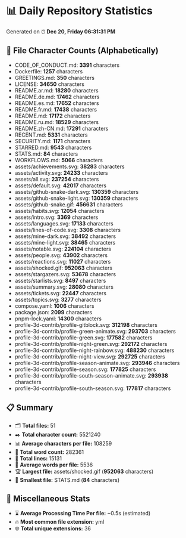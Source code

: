 # 📊 Daily Repository Statistics
Generated on ⏰ **Dec 20, Friday 06:31:31 PM**

## 📂 File Character Counts (Alphabetically)
- CODE_OF_CONDUCT.md: **3391** characters
- Dockerfile: **1257** characters
- GREETINGS.md: **350** characters
- LICENSE: **34650** characters
- README.ar.md: **18280** characters
- README.de.md: **17462** characters
- README.es.md: **17652** characters
- README.fr.md: **17438** characters
- README.md: **17172** characters
- README.ru.md: **18529** characters
- README.zh-CN.md: **17291** characters
- RECENT.md: **5331** characters
- SECURITY.md: **1171** characters
- STARRED.md: **9543** characters
- STATS.md: **84** characters
- WORKFLOWS.md: **5066** characters
- assets/achievements.svg: **38283** characters
- assets/activity.svg: **24233** characters
- assets/all.svg: **237254** characters
- assets/default.svg: **42017** characters
- assets/github-snake-dark.svg: **130359** characters
- assets/github-snake-light.svg: **130359** characters
- assets/github-snake.gif: **456631** characters
- assets/habits.svg: **12054** characters
- assets/intro.svg: **3369** characters
- assets/languages.svg: **17133** characters
- assets/lines-of-code.svg: **3308** characters
- assets/mine-dark.svg: **38492** characters
- assets/mine-light.svg: **38465** characters
- assets/notable.svg: **224104** characters
- assets/people.svg: **43902** characters
- assets/reactions.svg: **11027** characters
- assets/shocked.gif: **952063** characters
- assets/stargazers.svg: **53678** characters
- assets/starlists.svg: **8497** characters
- assets/summary.svg: **28080** characters
- assets/tickets.svg: **22447** characters
- assets/topics.svg: **3277** characters
- compose.yaml: **1006** characters
- package.json: **2099** characters
- pnpm-lock.yaml: **14300** characters
- profile-3d-contrib/profile-gitblock.svg: **312198** characters
- profile-3d-contrib/profile-green-animate.svg: **293703** characters
- profile-3d-contrib/profile-green.svg: **177582** characters
- profile-3d-contrib/profile-night-green.svg: **292172** characters
- profile-3d-contrib/profile-night-rainbow.svg: **488230** characters
- profile-3d-contrib/profile-night-view.svg: **292725** characters
- profile-3d-contrib/profile-season-animate.svg: **293946** characters
- profile-3d-contrib/profile-season.svg: **177825** characters
- profile-3d-contrib/profile-south-season-animate.svg: **293938** characters
- profile-3d-contrib/profile-south-season.svg: **177817** characters

## 📋 Summary
- 🗂️ **Total files:** 51
- ✒️ **Total character count:** 5521240
- 📊 **Average characters per file:** 108259
- 📝 **Total word count:** 282361
- 🧾 **Total lines:** 15131
- 📐 **Average words per file:** 5536
- 🏆 **Largest file:** assets/shocked.gif (**952063** characters)
- 🥉 **Smallest file:** STATS.md (**84** characters)

## 🌟 Miscellaneous Stats
- ⌛ **Average Processing Time Per file:** ~0.5s (estimated)
- 🔥 **Most common file extension:** yml
- 🌐 **Total unique extensions:** 36

